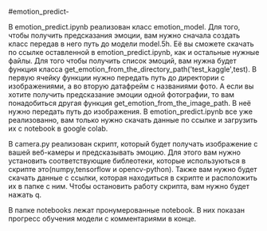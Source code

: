 #emotion_predict-

В emotion_predict.ipynb реализован класс emotion_model. Для того, чтобы получить предсказания эмоции, вам нужно сначала создать класс передав в него путь до модели model.5h. Её вы сможете скачать по ссылке оставленной в emotion_predict.ipynb, как и остальные нужные файлы. Для того чтобы получить список эмоций, вам нужна будет функция класса get_emotion_from_the_directory_path('test_kaggle',test). В первую ячейку функции нужно передать путь до директории с изображениями, а во вторую датафрейм с названиями фото. А если вы хотите получить предсказание эмоции одной фотографии, то вам понадобиться другая функция get_emotion_from_the_image_path. В неё нужно передать путь до изображения. В emotion_predict.ipynb все уже реализованно, вам только нужно скачать данные по ссылке и загрузить их с notebook в google colab.

В camera.py реализован скрипт, который будет получать изображение с вашей веб-камеры и предсказывать эмоцию. Для этого вам нужно установить соответствующие библеотеки, которые используються в скрипте это(numpy,tensorflow и opencv-python). Также вам нужно будет скачать данные с ссылки, которая находиться в скрипте и расположить их в папке с ним. Чтобы остановить работу скрипта, вам нужно будет нажать q.

В папке notebooks лежат пронумерованные notebook. В них показан прогресс обучения модели с комментариями в конце.
